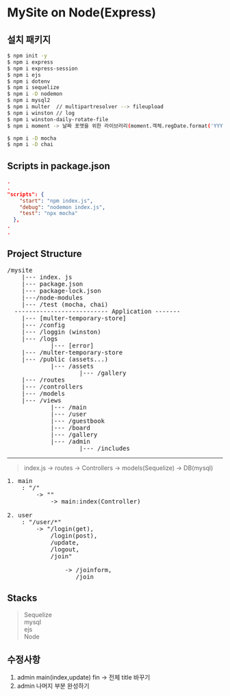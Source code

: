 # MySite on Node(Express)

## 설치 패키지 
```bash
$ npm init -y
$ npm i express
$ npm i express-session
$ npm i ejs
$ npm i dotenv
$ npm i sequelize   
$ npm i -D nodemon   
$ npm i mysql2
$ npm i multer  // multipartresolver --> fileupload 
$ npm i winston // log   
$ npm i winston-daily-rotate-file   
$ npm i moment -> 날짜 포맷을 위한 라이브러리(moment.객체.regDate.format('YYYY-MM-DD')) 

$ npm i -D mocha
$ npm i -D chai
```

## Scripts in package.json
```JSON
.
.
"scripts": {
    "start": "npm index.js",
    "debug": "nodemon index.js",
    "test": "npx mocha"
  },
.
.
```

## Project Structure
<pre>
/mysite
    |--- index. js
    |--- package.json
    |--- package-lock.json
    |---/node-modules
    |--- /test (mocha, chai)
  -------------------------- Application -------
    |--- [multer-temporary-store]
    |--- /config
    |--- /loggin (winston)
    |--- /logs
            |--- [error]
    |--- /multer-temporary-store
    |--- /public (assets...)
            |--- /assets
                    |--- /gallery
    |--- /routes
    |--- /controllers
    |--- /models
    |--- /views
            |--- /main
            |--- /user
            |--- /guestbook
            |--- /board
            |--- /gallery
            |--- /admin
                    |--- /includes
</pre>


---
> index.js -> routes -> Controllers -> models(Sequelize) -> DB(mysql)
<pre>
1. main
    : "/"   
        -> "" 
            -> main:index(Controller)   

2. user 
    : "/user/*" 
        -> "/login(get),
            /login(post),
            /update, 
            /logout, 
            /join"

                -> /joinform, 
                   /join
</pre>


## Stacks

> Sequelize   
> mysql   
> ejs   
> Node   



## 수정사항


1. admin main(index,update) fin -> 전체 title 바꾸기    
2. admin 나머지 부분 완성하기   



